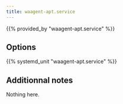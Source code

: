 ```yaml
---
title: waagent-apt.service
---
```


{{% provided_by "waagent-apt.service" %}}

## Options

{{% systemd_unit "waagent-apt.service" %}}

## Additionnal notes

Nothing here.